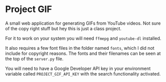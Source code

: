# Project GIF

A small web application for generating GIFs from YouTube videos. Not sure of the copy right stuff but hey this is just a class project.

For it to work on your system you will need `ffmepg` and `youtube-dl` installed.

It also requires a few font files in the folder named `fonts`, which I did not include for copyright reasons. The fonts and their filenames can be seen at the top of the `server.py` file.

You will need to have a Google Developer API key in your environment variable called `PROJECT_GIF_API_KEY` with the search functionality activated.